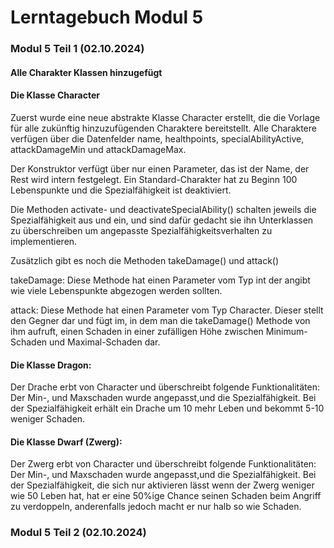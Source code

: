 # Lerntagebuch Modul 5

### Modul 5 Teil 1 (02.10.2024)

#### Alle Charakter Klassen hinzugefügt

#### Die Klasse Character

Zuerst wurde eine neue abstrakte Klasse Character erstellt, die
die Vorlage für alle zukünftig hinzuzufügenden Charaktere bereitstellt.
Alle Charaktere verfügen über die Datenfelder name, healthpoints, specialAbilityActive, attackDamageMin und attackDamageMax.

Der Konstruktor verfügt über nur einen Parameter, das ist der Name, der Rest wird intern festgelegt. Ein Standard-Charakter hat zu Beginn 100 Lebenspunkte und die Spezialfähigkeit ist deaktiviert.

Die Methoden activate- und deactivateSpecialAbility()
schalten jeweils die Spezialfähigkeit aus und ein, und sind dafür gedacht sie ihn Unterklassen zu überschreiben um angepasste Spezialfähigkeitsverhalten zu implementieren.

Zusätzlich gibt es noch die Methoden takeDamage() und attack()

takeDamage: Diese Methode hat einen Parameter vom Typ int der angibt wie viele
Lebenspunkte abgezogen werden sollten.

attack: Diese Methode hat einen Parameter vom Typ Character. Dieser stellt den Gegner dar und fügt im, in dem man die takeDamage() Methode von ihm aufruft, einen Schaden in einer zufälligen Höhe zwischen Minimum-Schaden und Maximal-Schaden dar.

#### Die Klasse Dragon:

Der Drache erbt von Character und überschreibt folgende Funktionalitäten:
Der Min-, und Maxschaden wurde angepasst,und  die Spezialfähigkeit.
Bei der Spezialfähigkeit erhält ein Drache um 10 mehr Leben und bekommt 5-10 weniger Schaden.

#### Die Klasse Dwarf (Zwerg):

Der Zwerg erbt von Character und überschreibt folgende Funktionalitäten:
Der Min-, und Maxschaden wurde angepasst,und  die Spezialfähigkeit.
Bei der Spezialfähigkeit, die sich nur aktivieren lässt wenn der Zwerg weniger wie 50 Leben hat, hat er eine 50%ige Chance seinen Schaden beim Angriff zu verdoppeln, anderenfalls jedoch macht er nur halb so wie Schaden.

### Modul 5 Teil 2 (02.10.2024)